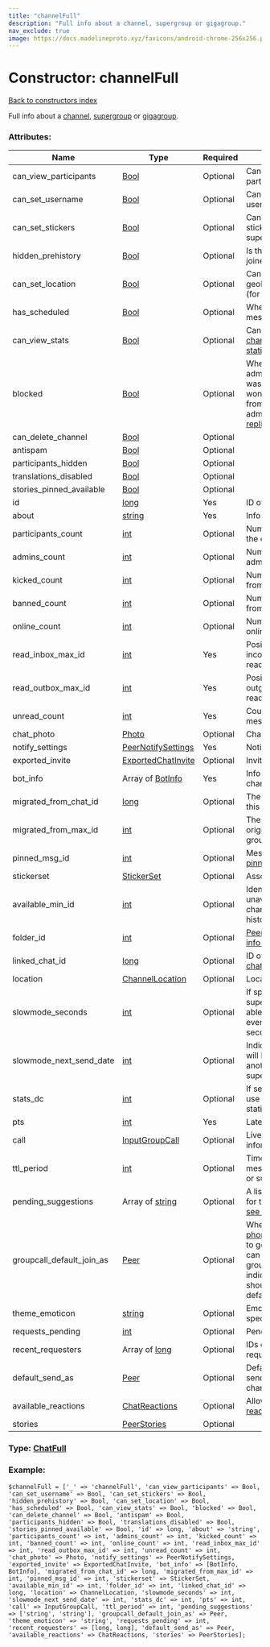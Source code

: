 ```yaml
---
title: "channelFull"
description: "Full info about a channel, supergroup or gigagroup."
nav_exclude: true
image: https://docs.madelineproto.xyz/favicons/android-chrome-256x256.png
---
```

# Constructor: channelFull  
[Back to constructors index](/API_docs/constructors/index.html)



Full info about a [channel](https://core.telegram.org/api/channel#channels), [supergroup](https://core.telegram.org/api/channel#supergroups) or [gigagroup](https://core.telegram.org/api/channel#gigagroups).

### Attributes:

| Name     |    Type       | Required | Description |
|----------|---------------|----------|-------------|
|can\_view\_participants|[Bool](/API_docs/types/Bool.html) | Optional|Can we view the participant list?|
|can\_set\_username|[Bool](/API_docs/types/Bool.html) | Optional|Can we set the channel's username?|
|can\_set\_stickers|[Bool](/API_docs/types/Bool.html) | Optional|Can we [associate](../methods/channels.setStickers.html) a stickerpack to the supergroup?|
|hidden\_prehistory|[Bool](/API_docs/types/Bool.html) | Optional|Is the history before we joined hidden to us?|
|can\_set\_location|[Bool](/API_docs/types/Bool.html) | Optional|Can we set the geolocation of this group (for geogroups)|
|has\_scheduled|[Bool](/API_docs/types/Bool.html) | Optional|Whether scheduled messages are available|
|can\_view\_stats|[Bool](/API_docs/types/Bool.html) | Optional|Can the user view [channel/supergroup statistics](https://core.telegram.org/api/stats)|
|blocked|[Bool](/API_docs/types/Bool.html) | Optional|Whether any anonymous admin of this supergroup was blocked: if set, you won't receive messages from anonymous group admins in [discussion replies via @replies](https://core.telegram.org/api/discussion)|
|can\_delete\_channel|[Bool](/API_docs/types/Bool.html) | Optional|
|antispam|[Bool](/API_docs/types/Bool.html) | Optional|
|participants\_hidden|[Bool](/API_docs/types/Bool.html) | Optional|
|translations\_disabled|[Bool](/API_docs/types/Bool.html) | Optional|
|stories\_pinned\_available|[Bool](/API_docs/types/Bool.html) | Optional|
|id|[long](/API_docs/types/long.html) | Yes|ID of the channel|
|about|[string](/API_docs/types/string.html) | Yes|Info about the channel|
|participants\_count|[int](/API_docs/types/int.html) | Optional|Number of participants of the channel|
|admins\_count|[int](/API_docs/types/int.html) | Optional|Number of channel admins|
|kicked\_count|[int](/API_docs/types/int.html) | Optional|Number of users [kicked](https://core.telegram.org/api/rights) from the channel|
|banned\_count|[int](/API_docs/types/int.html) | Optional|Number of users [banned](https://core.telegram.org/api/rights) from the channel|
|online\_count|[int](/API_docs/types/int.html) | Optional|Number of users currently online|
|read\_inbox\_max\_id|[int](/API_docs/types/int.html) | Yes|Position up to which all incoming messages are read.|
|read\_outbox\_max\_id|[int](/API_docs/types/int.html) | Yes|Position up to which all outgoing messages are read.|
|unread\_count|[int](/API_docs/types/int.html) | Yes|Count of unread messages|
|chat\_photo|[Photo](/API_docs/types/Photo.html) | Optional|Channel picture|
|notify\_settings|[PeerNotifySettings](/API_docs/types/PeerNotifySettings.html) | Yes|Notification settings|
|exported\_invite|[ExportedChatInvite](/API_docs/types/ExportedChatInvite.html) | Optional|Invite link|
|bot\_info|Array of [BotInfo](/API_docs/types/BotInfo.html) | Yes|Info about bots in the channel/supergroup|
|migrated\_from\_chat\_id|[long](/API_docs/types/long.html) | Optional|The chat ID from which this group was [migrated](https://core.telegram.org/api/channel)|
|migrated\_from\_max\_id|[int](/API_docs/types/int.html) | Optional|The message ID in the original chat at which this group was [migrated](https://core.telegram.org/api/channel)|
|pinned\_msg\_id|[int](/API_docs/types/int.html) | Optional|Message ID of the last [pinned message](https://core.telegram.org/api/pin)|
|stickerset|[StickerSet](/API_docs/types/StickerSet.html) | Optional|Associated stickerset|
|available\_min\_id|[int](/API_docs/types/int.html) | Optional|Identifier of a maximum unavailable message in a channel due to hidden history.|
|folder\_id|[int](/API_docs/types/int.html) | Optional|[Peer folder ID, for more info click here](https://core.telegram.org/api/folders#peer-folders)|
|linked\_chat\_id|[long](/API_docs/types/long.html) | Optional|ID of the linked [discussion chat](https://core.telegram.org/api/discussion) for channels|
|location|[ChannelLocation](/API_docs/types/ChannelLocation.html) | Optional|Location of the geogroup|
|slowmode\_seconds|[int](/API_docs/types/int.html) | Optional|If specified, users in supergroups will only be able to send one message every `slowmode_seconds` seconds|
|slowmode\_next\_send\_date|[int](/API_docs/types/int.html) | Optional|Indicates when the user will be allowed to send another message in the supergroup (unixtime)|
|stats\_dc|[int](/API_docs/types/int.html) | Optional|If set, specifies the DC to use for fetching channel statistics|
|pts|[int](/API_docs/types/int.html) | Yes|Latest [PTS](https://core.telegram.org/api/updates) for this channel|
|call|[InputGroupCall](/API_docs/types/InputGroupCall.html) | Optional|Livestream or group call information|
|ttl\_period|[int](/API_docs/types/int.html) | Optional|Time-To-Live of messages in this channel or supergroup|
|pending\_suggestions|Array of [string](/API_docs/types/string.html) | Optional|A list of [suggested actions](https://core.telegram.org/api/config#suggestions) for the supergroup admin, [see here for more info »](https://core.telegram.org/api/config#suggestions).|
|groupcall\_default\_join\_as|[Peer](/API_docs/types/Peer.html) | Optional|When using [phone.getGroupCallJoinAs](../methods/phone.getGroupCallJoinAs.html) to get a list of peers that can be used to join a group call, this field indicates the peer that should be selected by default.|
|theme\_emoticon|[string](/API_docs/types/string.html) | Optional|Emoji representing a specific chat theme|
|requests\_pending|[int](/API_docs/types/int.html) | Optional|Pending [join requests »](https://core.telegram.org/api/invites#join-requests)|
|recent\_requesters|Array of [long](/API_docs/types/long.html) | Optional|IDs of users who requested to join recently|
|default\_send\_as|[Peer](/API_docs/types/Peer.html) | Optional|Default peer used for sending messages to this channel|
|available\_reactions|[ChatReactions](/API_docs/types/ChatReactions.html) | Optional|Allowed [message reactions »](https://core.telegram.org/api/reactions)|
|stories|[PeerStories](/API_docs/types/PeerStories.html) | Optional|



### Type: [ChatFull](/API_docs/types/ChatFull.html)


### Example:

```
$channelFull = ['_' => 'channelFull', 'can_view_participants' => Bool, 'can_set_username' => Bool, 'can_set_stickers' => Bool, 'hidden_prehistory' => Bool, 'can_set_location' => Bool, 'has_scheduled' => Bool, 'can_view_stats' => Bool, 'blocked' => Bool, 'can_delete_channel' => Bool, 'antispam' => Bool, 'participants_hidden' => Bool, 'translations_disabled' => Bool, 'stories_pinned_available' => Bool, 'id' => long, 'about' => 'string', 'participants_count' => int, 'admins_count' => int, 'kicked_count' => int, 'banned_count' => int, 'online_count' => int, 'read_inbox_max_id' => int, 'read_outbox_max_id' => int, 'unread_count' => int, 'chat_photo' => Photo, 'notify_settings' => PeerNotifySettings, 'exported_invite' => ExportedChatInvite, 'bot_info' => [BotInfo, BotInfo], 'migrated_from_chat_id' => long, 'migrated_from_max_id' => int, 'pinned_msg_id' => int, 'stickerset' => StickerSet, 'available_min_id' => int, 'folder_id' => int, 'linked_chat_id' => long, 'location' => ChannelLocation, 'slowmode_seconds' => int, 'slowmode_next_send_date' => int, 'stats_dc' => int, 'pts' => int, 'call' => InputGroupCall, 'ttl_period' => int, 'pending_suggestions' => ['string', 'string'], 'groupcall_default_join_as' => Peer, 'theme_emoticon' => 'string', 'requests_pending' => int, 'recent_requesters' => [long, long], 'default_send_as' => Peer, 'available_reactions' => ChatReactions, 'stories' => PeerStories];
```  
